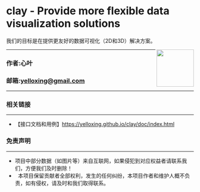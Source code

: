 #  clay - Provide more flexible data visualization solutions

我们的目标是在提供更友好的数据可视化（2D和3D）解决方案。

<img align="right" height="100" src="https://github.com/yelloxing/clay/blob/master/doc/images/clay.png">

****
### 作者:心叶
### 邮箱:yelloxing@gmail.com
****

### 相关链接
------
*	【接口文档和用例】https://yelloxing.github.io/clay/doc/index.html

### 免责声明
------
*   项目中部分数据（如图片等）来自互联网，如果侵犯到对应权益者请联系我们，方便我们及时删除！
*   本项目保留贡献者全部权利，发生的任何纠纷，本项目作者和维护人概不负责，如有侵权，请及时和我们取得联系。
